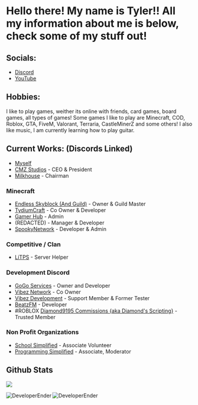 # Hello there! My name is Tyler!! All my information about me is below, check some of my stuff out!

## Socials:
- [Discord](https://discord.gg/3PXjdem4Xx)
- [YouTube](https://www.youtube.com/channel/UC9ft2pQjYnHhrAK7YOFUpUg)

## Hobbies:
I like to play games, weither its online with friends, card games, board games, all types of games! Some games I like to play are Minecraft, COD, Roblox, GTA, FiveM, Valorant, Terraria, CastleMinerZ and some others! I also like music, I am currently learning how to play guitar. 

## Current Works: (Discords Linked)
- [Myself](https://www.github.com/DeveloperEnder)
- [CMZ Studios](https://www.roblox.com/groups/5495873/CMZ-Studios#!/about) - CEO & President
- [Milkhouse](https://www.roblox.com/groups/5310033/Milkhouse#!/about) - Chairman

### Minecraft
- [Endless Skyblock (And Guild)](https://discord.gg/nyvyhMQN6u) - Owner & Guild Master
- [TydiumCraft](https://discord.gg/6aQv2MgC9T) - Co Owner & Developer
- [Gamer Hub](https://discord.gg/EyhxAmh897) - Admin
- (REDACTED) - Manager & Developer
- [SpookyNetwork](https://discord.gg/kBRDUFvczx) - Developer & Admin

### Competitive / Clan
- [LiTPS](https://discord.gg/xTNbc2ftQ5) - Server Helper

### Development Discord
- [GoGo Services](https://discord.gg/rgpnC6NkPG) - Owner and Developer
- [Vibez Network](https://discord.gg/ewVfW7Fg6p) - Co Owner
- [Vibez Development](https://discord.gg/MPgjCwvSuB) - Support Member & Former Tester
- [BeatzFM](https://discord.gg/JPTR85Vx3A) - Developer
- #ROBLOX [Diamond9195 Commissions {aka Diamond's Scripting}](https://www.roblox.com/groups/5993023/Diamond9195-Commissions#!/about) - Trusted Member

### Non Profit Organizations
- [School Simplified](https://discord.gg/school) - Associate Volunteer
- [Programming Simplified](https://discord.gg/EeRh3MjuzQ) - Associate, Moderator


## Github Stats

![](https://komarev.com/ghpvc/?username=DeveloperEnder)

<p align="left"><img align="left" src="https://github-readme-stats.vercel.app/api?username=DeveloperEnder&show_icons=true&locale=en&layout=compact&theme=radical&count_private=true" alt="DeveloperEnder" /></p>  
<p><img align="left" src="https://github-readme-streak-stats.herokuapp.com/?user=DeveloperEnder&theme=radical" alt="DeveloperEnder" /></p>

